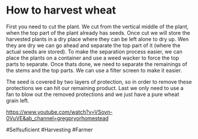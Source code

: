 # How to harvest wheat

First you need to cut the plant. We cut from the vertical middle of the plant, when the top part of the plant already has seeds.
Once cut we will store the harvested plants in a dry place where they can be left alone to dry up. Wen they are dry
we can go ahead and separate the top part of it (where the actual seeds are stored). 
To make the separation process easier, we can place the plants on a container and use a weed wacker to force the top parts to separate.
Once thats done, we need to separate the remainings of the stems and the top parts. We can use a filter screen to make it easier.

The seed is covered by two layers of protection, so in order to remove these protections we can hit our remaining product.
Last we only need to use a fan to blow out the removed protections and we just have a pure wheat grain left.

https://www.youtube.com/watch?v=VSovn-0VuVE&ab_channel=gregpryorhomestead

  #Selfsuficient #Harvesting #Farmer
